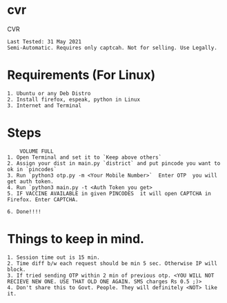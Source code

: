 # cvr
CVR

    Last Tested: 31 May 2021
    Semi-Automatic. Requires only captcah. Not for selling. Use Legally.
    
# Requirements  (For Linux)
    1. Ubuntu or any Deb Distro
    2. Install firefox, espeak, python in Linux
    3. Internet and Terminal
    
    
# Steps
        VOLUME FULL
    1. Open Terminal and set it to `Keep above others`
    2. Assign your dist in main.py `district` and put pincode you want to ok in `pincodes`
    3. Run `python3 otp.py -m <Your Mobile Number>`  Enter OTP  you will get auth token.
    4. Run `python3 main.py -t <Auth Token you get>
    5. IF VACCINE AVAILABLE in given PINCODES  it will open CAPTCHA in Firefox. Enter CAPTCHA.
    
    6. Done!!!!
    
    
# Things to keep in mind.
    1. Session time out is 15 min.
    2. Time diff b/w each request should be min 5 sec. Otherwise IP will block.
    3. If tried sending OTP within 2 min of previous otp. <YOU WILL NOT RECIEVE NEW ONE. USE THAT OLD ONE AGAIN. SMS charges Rs 0.5 ;)> 
    4. Don't share this to Govt. People. They will definitely <NOT> like it.
